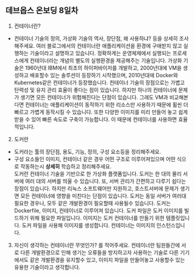 ## 데브옵스 온보딩 8일차

1. 컨테이너란?
  - 컨테이너 기술의 정의, 가상화 기술의 역사, 장단점, 왜 사용하냐? 등을 상세히 조사해주세요.
  여러 블로그에서의 컨테이너란 애플리케이션을 환경에 구애받지 않고 실행하는 기술이라고 설명하고 있습니다. 정확하게는 운영체제에서 실행되는 프로세스에게 컨테이너라는 개념의 별도의 실행환경을 제공해주는 기술입니다. 가상화 기술은 1960년대 IBM에서 최초의 하이퍼바이저를 개발하고, 2000년대에 VM을 생성하고 배포할수 있는 솔루션이 등장하기 시작했으며, 2010년대에 Docker와 Kubernetes같은 컨테이너가 등장했습니다. 컨테이너 기술의 장점으로는 가볍고 탄력성 및 유지 관리 효율이 좋다는 점이 있습니다. 하지만 하나의 컨테이너에 문제가 생기면 모든 컨테이너가 위험해진다는 단점이 있습니다. 그래도 VM과 비교해본다면 컨테이너는 애플리케이션이 동작하기 위한 리소스만 사용하기 때문에 휠씬 더 빠르고 가볍게 동작시킬 수 있습니다. 또한 다양한 이미지를 미리 만들어 놓고 쉽게 받을 수 있어 빠른 속도로 구축이 가능합니다. 이 때문에 컨테이너를 사용하면 효율적입니다. 


2. 도커란
  - 도커라는 툴의 장단점, 용도, 기능, 정의, 구성 요소등을 정리해주세요.
  - 구성 요소들인 이미지, 컨테이너 같은 경우 어떤 구조로 이루어져있으며 어떤 식으로 작동하는시 **상세히** 학습하고 정리해주세요.   
  도커란 컨테이너 기술을 기반으로 한 가상화 플랫폼입니다. 도커는 한 대의 물리 서버에 여러 대의 서버를 띄울 수 있습니다. 또, 서버 관리가 간편하고 다루기 쉽다는 장점이 있습니다. 하지만 리눅스 소프트웨어만 지원하고, 호스트서버에 문제가 생기면 모든 컨테이너에 영향을 미친다는 단점이 있습니다. 도커는 동일 서버가 여러대 필요한 경우나, 모두 같은 개발환경이 필요할때 사용될수 있습니다. 도커는 Dockerfile, 이미지, 컨테이너로 이루어져 있습니다. 도커 파일은 도커 이미지를 빌드하기 위해 필요한 파일입니다. 이미지는 도커 컨테이너를 만들기 위한 템플릿입니다. 도커 파일을 사용해 이미지를 생성합니다. 컨테이너는 이미지의 인스턴스입니다.

3. 자신이 생각하는 컨테이너란 무엇인가? 를 적어주세요.
  컨테이너란 팀원들간에 서로 다른 개발환경으로 인해 생기는 오류들을 방지하고자 사용하는 기술로 다른 기기에서도 같은 개발환경을 유지할수 있고, 이미지 파일을 만들어놓고 사용할수 있는 유용한 기술이라고 생각합니다. 